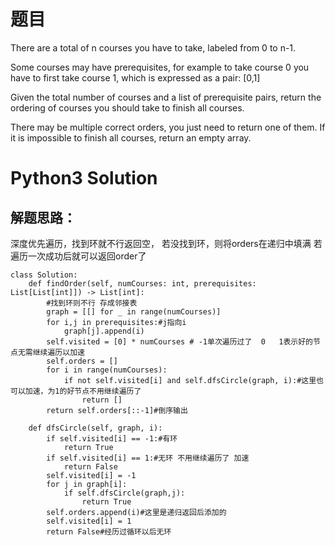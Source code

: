 # 题目
There are a total of n courses you have to take, labeled from 0 to n-1.

Some courses may have prerequisites, for example to take course 0 you have to first take course 1, which is expressed as a pair: [0,1]

Given the total number of courses and a list of prerequisite pairs, return the ordering of courses you should take to finish all courses.

There may be multiple correct orders, you just need to return one of them. If it is impossible to finish all courses, return an empty array.

# Python3 Solution
## 解题思路：
深度优先遍历，找到环就不行返回空，
若没找到环，则将orders在递归中填满
若遍历一次成功后就可以返回order了
```
class Solution:
    def findOrder(self, numCourses: int, prerequisites: List[List[int]]) -> List[int]:
        #找到环则不行 存成邻接表
        graph = [[] for _ in range(numCourses)]
        for i,j in prerequisites:#j指向i
            graph[j].append(i)
        self.visited = [0] * numCourses # -1单次遍历过了  0   1表示好的节点无需继续遍历以加速
        self.orders = []
        for i in range(numCourses):
            if not self.visited[i] and self.dfsCircle(graph, i):#这里也可以加速，为1的好节点不用继续遍历了
                return []
        return self.orders[::-1]#倒序输出

    def dfsCircle(self, graph, i):
        if self.visited[i] == -1:#有环
            return True
        if self.visited[i] == 1:#无环 不用继续遍历了 加速
            return False
        self.visited[i] = -1
        for j in graph[i]:
            if self.dfsCircle(graph,j):
                return True
        self.orders.append(i)#这里是递归返回后添加的
        self.visited[i] = 1
        return False#经历过循环以后无环
```
